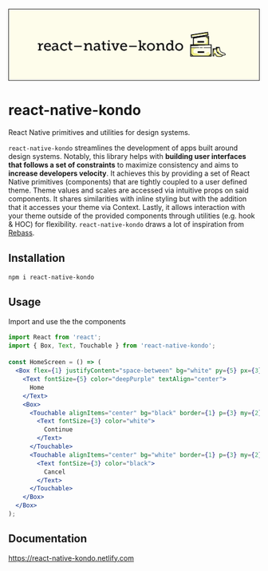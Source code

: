 ![react-native-kondo logo](https://raw.githubusercontent.com/AppAndFlow/react-native-kondo/master/assets/logo.png)

# react-native-kondo

React Native primitives and utilities for design systems.

`react-native-kondo` streamlines the development of apps built around design systems. Notably, this library helps with **building user interfaces that follows a set of constraints** to maximize consistency and aims to **increase developers velocity**. It achieves this by providing a set of React Native primitives (components) that are tightly coupled to a user defined theme. Theme values and scales are accessed via intuitive props on said components. It shares similarities with inline styling but with the addition that it accesses your theme via Context. Lastly, it allows interaction with your theme outside of the provided components through utilities (e.g. hook & HOC) for flexibility. `react-native-kondo` draws a lot of inspiration from [Rebass](https://github.com/jxnblk/rebass).

## Installation

```sh
npm i react-native-kondo
```

## Usage

Import and use the the components

```jsx
import React from 'react';
import { Box, Text, Touchable } from 'react-native-kondo';

const HomeScreen = () => (
  <Box flex={1} justifyContent="space-between" bg="white" py={5} px={3}>
    <Text fontSize={5} color="deepPurple" textAlign="center">
      Home
    </Text>
    <Box>
      <Touchable alignItems="center" bg="black" border={1} p={3} my={2}>
        <Text fontSize={3} color="white">
          Continue
        </Text>
      </Touchable>
      <Touchable alignItems="center" bg="white" border={1} p={3} my={2}>
        <Text fontSize={3} color="black">
          Cancel
        </Text>
      </Touchable>
    </Box>
  </Box>
);
```

## Documentation

https://react-native-kondo.netlify.com
